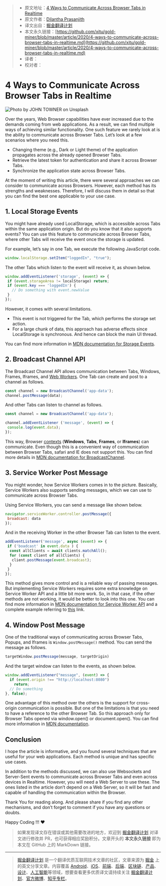 > * 原文地址：[4 Ways to Communicate Across Browser Tabs in Realtime](https://blog.bitsrc.io/4-ways-to-communicate-across-browser-tabs-in-realtime-e4f5f6cbedca)
> * 原文作者：[Dilantha Prasanjith](https://medium.com/@dilanthaprasanjith)
> * 译文出自：[掘金翻译计划](https://github.com/xitu/gold-miner)
> * 本文永久链接：[https://github.com/xitu/gold-miner/blob/master/article/2020/4-ways-to-communicate-across-browser-tabs-in-realtime.md](https://github.com/xitu/gold-miner/blob/master/article/2020/4-ways-to-communicate-across-browser-tabs-in-realtime.md)
> * 译者：
> * 校对者：

# 4 Ways to Communicate Across Browser Tabs in Realtime

![Photo by [JOHN TOWNER](https://unsplash.com/@heytowner?utm_source=medium&utm_medium=referral) on [Unsplash](https://unsplash.com?utm_source=medium&utm_medium=referral)](https://cdn-images-1.medium.com/max/8192/0*7c6YTCKtlLMAjuOn)

Over the years, Web Browser capabilities have ever increased due to the demands coming from web applications. As a result, we can find multiple ways of achieving similar functionality. One such feature we rarely look at is the ability to communicate across Browser Tabs. Let’s look at a few scenarios where you need this.

* Changing theme (e.g., Dark or Light theme) of the application propagates across the already opened Browser Tabs.
* Retrieve the latest token for authentication and share it across Browser Tabs.
* Synchronize the application state across Browser Tabs.

At the moment of writing this article, there were several approaches we can consider to communicate across Browsers. However, each method has its strengths and weaknesses. Therefore, I will discuss them in detail so that you can find the best one applicable to your use case.

## 1. Local Storage Events

You might have already used LocalStorage, which is accessible across Tabs within the same application origin. But do you know that it also supports events? You can use this feature to communicate across Browser Tabs, where other Tabs will receive the event once the storage is updated.

For example, let’s say in one Tab, we execute the following JavaScript code.

```js
window.localStorage.setItem("loggedIn", "true");
```

The other Tabs which listen to the event will receive it, as shown below.

```js
window.addEventListener('storage', (event) => {
 if (event.storageArea != localStorage) return;
 if (event.key === 'loggedIn') {
   // Do something with event.newValue
 }
});
```

However, it comes with several limitations.

* This event is not triggered for the Tab, which performs the storage set action.
* For a large chunk of data, this approach has adverse effects since LocalStorage is synchronous. And hence can block the main UI thread.

You can find more information in [MDN documentation for Storage Events](https://developer.mozilla.org/en-US/docs/Web/API/Window/storage_event).

## 2. Broadcast Channel API

The Broadcast Channel API allows communication between Tabs, Windows, Frames, Iframes, and [Web Workers](https://developer.mozilla.org/en-US/docs/Web/API/Web_Workers_API). One Tab can create and post to a channel as follows.

```js
const channel = new BroadcastChannel('app-data');
channel.postMessage(data);
```

And other Tabs can listen to channel as follows.

```js
const channel = new BroadcastChannel('app-data');

channel.addEventListener ('message', (event) => {
 console.log(event.data);
});
```

This way, Browser [contexts](https://developer.mozilla.org/en-US/docs/Glossary/browsing_context) (**Windows**, **Tabs**, **Frames**, or **Iframes**) can communicate. Even though this is a convenient way of communication between Browser Tabs, safari and IE does not support this. You can find more details in [MDN documentation for BroadcastChannel](https://developer.mozilla.org/en-US/docs/Web/API/Broadcast_Channel_API).

## 3. Service Worker Post Message

You might wonder, how Service Workers comes in to the picture. Basically, Service Workers also supports sending messages, which we can use to communicate across Browser Tabs.

Using Service Workers, you can send a message like shown below.

```js
navigator.serviceWorker.controller.postMessage({
 broadcast: data
});
```

And in the receiving Worker in the other Browser Tab can listen to the event.

```js
addEventListener('message', async (event) => {
 if ('boadcast' in event.data ) {
  const allClients = await clients.matchAll();
  for (const client of allClients) {
   client.postMessage(event.broadcast);
  }
 }
});
```

This method gives more control and is a reliable way of passing messages. But implementing Service Workers requires some extra knowledge on Service Worker API and a little bit more work. So, in that case, if the other methods are not working, it would be better to look into this one. You can find more information in [MDN documentation for Service Worker API](https://developer.mozilla.org/en-US/docs/Web/API/ServiceWorkerRegistration) and a complete example referring to [this](https://googlechrome.github.io/samples/service-worker/post-message/) link.

## 4. Window Post Message

One of the traditional ways of communicating across Browser Tabs, Popups, and Iframes is `Window.postMessage()` method. You can send the message as follows.

```js
targetWindow.postMessage(message, targetOrigin)
```

And the target window can listen to the events, as shown below.

```js
window.addEventListener("message", (event) => {
  if (event.origin !== "http://localhost:8080")
    return;
  // Do something
}, false);
```

One advantage of this method over the others is the support for cross-origin communication is possible. But one of the limitations is that you need to have a reference to the other Browser Tab. So this approach only for Browser Tabs opened via window.open() or document.open(). You can find more information in [MDN documentation](https://developer.mozilla.org/en-US/docs/Web/API/Window/postMessage).

## Conclusion

I hope the article is informative, and you found several techniques that are useful for your web applications. Each method is unique and has specific use cases.

In addition to the methods discussed, we can also use Websockets and Server-Sent events to communicate across Browser Tabs and even across devices in Realtime. However, you will need a Web Server to use these. The ones listed in the article don’t depend on a Web Server, so it will be fast and capable of handling the communication within the Browser.

Thank You for reading along. And please share if you find any other mechanisms, and don’t forget to comment if you have any questions or doubts.

Happy Coding !!! ❤️

> 如果发现译文存在错误或其他需要改进的地方，欢迎到 [掘金翻译计划](https://github.com/xitu/gold-miner) 对译文进行修改并 PR，也可获得相应奖励积分。文章开头的 **本文永久链接** 即为本文在 GitHub 上的 MarkDown 链接。

---

> [掘金翻译计划](https://github.com/xitu/gold-miner) 是一个翻译优质互联网技术文章的社区，文章来源为 [掘金](https://juejin.im) 上的英文分享文章。内容覆盖 [Android](https://github.com/xitu/gold-miner#android)、[iOS](https://github.com/xitu/gold-miner#ios)、[前端](https://github.com/xitu/gold-miner#前端)、[后端](https://github.com/xitu/gold-miner#后端)、[区块链](https://github.com/xitu/gold-miner#区块链)、[产品](https://github.com/xitu/gold-miner#产品)、[设计](https://github.com/xitu/gold-miner#设计)、[人工智能](https://github.com/xitu/gold-miner#人工智能)等领域，想要查看更多优质译文请持续关注 [掘金翻译计划](https://github.com/xitu/gold-miner)、[官方微博](http://weibo.com/juejinfanyi)、[知乎专栏](https://zhuanlan.zhihu.com/juejinfanyi)。
